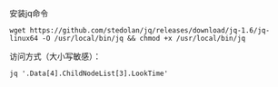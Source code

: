 安装jq命令

```
wget https://github.com/stedolan/jq/releases/download/jq-1.6/jq-linux64 -O /usr/local/bin/jq && chmod +x /usr/local/bin/jq
```

访问方式（大小写敏感）：

```
jq '.Data[4].ChildNodeList[3].LookTime'
```


